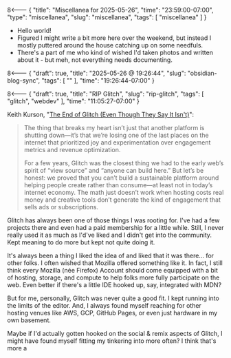 8<--- { "title": "Miscellanea for 2025-05-26", "time": "23:59:00-07:00", "type": "miscellanea", "slug": "miscellanea", "tags": [ "miscellanea" ] }

- Hello world!
- Figured I might write a bit more here over the weekend, but instead I mostly puttered around the house catching up on some needfuls.
- There's a part of me who kind of wished I'd taken photos and written about it - but meh, not everything needs documenting.

8<--- { "draft": true, "title": "2025-05-26 @ 19:26:44", "slug": "obsidian-blog-sync", "tags": [ "" ], "time": "19:26:44-07:00" }



8<--- { "draft": true, "title": "RIP Glitch", "slug": "rip-glitch", "tags": [ "glitch", "webdev" ], "time": "11:05:27-07:00" }

Keith Kurson, "[The End of Glitch (Even Though They Say It Isn't)](https://blog.keith.is/blog/the-end-of-glitch-even-though-they-say-it-isnt/)":

> The thing that breaks my heart isn’t just that another platform is shutting down—it’s that we’re losing one of the last places on the internet that prioritized joy and experimentation over engagement metrics and revenue optimization.
> 
> For a few years, Glitch was the closest thing we had to the early web’s spirit of “view source” and “anyone can build here.” But let’s be honest: we proved that you can’t build a sustainable platform around helping people create rather than consume—at least not in today’s internet economy. The math just doesn’t work when hosting costs real money and creative tools don’t generate the kind of engagement that sells ads or subscriptions.

Glitch has always been one of those things I was rooting for. I've had a few projects there and even had a paid membership for a little while. Still, I never really used it as much as I'd've liked and I didn't get into the community. Kept meaning to do more but kept not quite doing it.

It's always been a thing I liked the idea of and liked that it was there... for other folks. I often wished that Mozilla offered something like it. In fact, I still think every Mozilla (née Firefox) Account should come equipped with a bit of hosting, storage, and compute to help folks more fully participate on the web. Even better if there's a little IDE hooked up, say, integrated with MDN?

But for me, personally, Glitch was never quite a good fit. I kept running into the limits of the editor. And, I always found myself reaching for other hosting venues like AWS, GCP, GitHub Pages, or even just hardware in my own basement.

Maybe if I'd actually gotten hooked on the social & remix aspects of Glitch, I might have found myself fitting my tinkering into more often? I think that's more a 